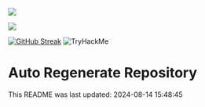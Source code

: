 ![](https://komarev.com/ghpvc/?username=rhshourav&color=03fca9) 

<img src="https://github-readme-stats.vercel.app/api/top-langs/?username=rhshourav&size_weight=0.0010&count_weight=0.6&theme=dracula&border_color=03fca9&langs_count=10&card_width=320&layout=pie">

[![GitHub Streak](https://streak-stats.demolab.com?user=rhshourav&theme=nordfox&hide_border=true&border_radius=4.6&exclude_days=Fri&card_width=320)](https://git.io/streak-stats)
 ![TryHackMe](https://tryhackme.com/badge/533634)
# Auto Regenerate Repository

This README was last updated: 2024-08-14 15:48:45
